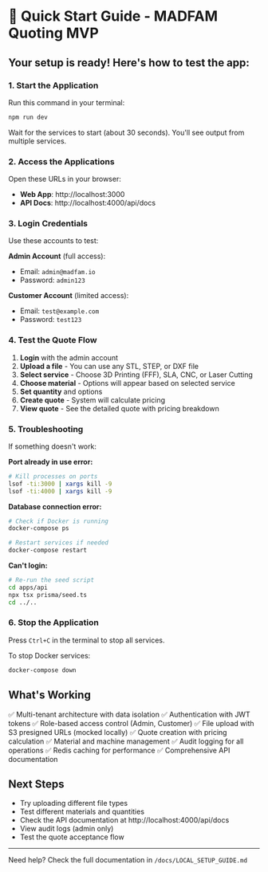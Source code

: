 # 🚀 Quick Start Guide - MADFAM Quoting MVP

## Your setup is ready! Here's how to test the app:

### 1. Start the Application

Run this command in your terminal:
```bash
npm run dev
```

Wait for the services to start (about 30 seconds). You'll see output from multiple services.

### 2. Access the Applications

Open these URLs in your browser:
- **Web App**: http://localhost:3000
- **API Docs**: http://localhost:4000/api/docs

### 3. Login Credentials

Use these accounts to test:

**Admin Account** (full access):
- Email: `admin@madfam.io`
- Password: `admin123`

**Customer Account** (limited access):
- Email: `test@example.com`
- Password: `test123`

### 4. Test the Quote Flow

1. **Login** with the admin account
2. **Upload a file** - You can use any STL, STEP, or DXF file
3. **Select service** - Choose 3D Printing (FFF), SLA, CNC, or Laser Cutting
4. **Choose material** - Options will appear based on selected service
5. **Set quantity** and options
6. **Create quote** - System will calculate pricing
7. **View quote** - See the detailed quote with pricing breakdown

### 5. Troubleshooting

If something doesn't work:

**Port already in use error:**
```bash
# Kill processes on ports
lsof -ti:3000 | xargs kill -9
lsof -ti:4000 | xargs kill -9
```

**Database connection error:**
```bash
# Check if Docker is running
docker-compose ps

# Restart services if needed
docker-compose restart
```

**Can't login:**
```bash
# Re-run the seed script
cd apps/api
npx tsx prisma/seed.ts
cd ../..
```

### 6. Stop the Application

Press `Ctrl+C` in the terminal to stop all services.

To stop Docker services:
```bash
docker-compose down
```

## What's Working

✅ Multi-tenant architecture with data isolation
✅ Authentication with JWT tokens
✅ Role-based access control (Admin, Customer)
✅ File upload with S3 presigned URLs (mocked locally)
✅ Quote creation with pricing calculation
✅ Material and machine management
✅ Audit logging for all operations
✅ Redis caching for performance
✅ Comprehensive API documentation

## Next Steps

- Try uploading different file types
- Test different materials and quantities
- Check the API documentation at http://localhost:4000/api/docs
- View audit logs (admin only)
- Test the quote acceptance flow

---

Need help? Check the full documentation in `/docs/LOCAL_SETUP_GUIDE.md`